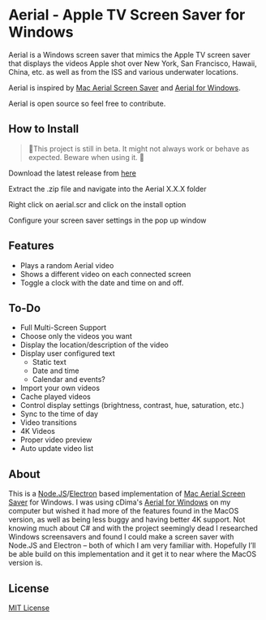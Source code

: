 # Aerial - Apple TV Screen Saver for Windows
 
Aerial is a Windows screen saver that mimics the Apple TV screen saver that displays the videos Apple shot over New York, San Francisco, Hawaii, China, etc. as well as from the ISS and various underwater locations.

Aerial is inspired by [Mac Aerial Screen Saver](https://github.com/JohnCoates/Aerial) and [Aerial for Windows](https://github.com/cDima/Aerial).

Aerial is open source so feel free to contribute.

## How to Install
>🚧This project is still in beta. It might not always work or behave as expected. Beware when using it. 🚧

Download the latest release from [here](https://github.com/OrangeJedi/Aerial/releases)

Extract the .zip file and navigate into the Aerial X.X.X folder

Right click on aerial.scr and click on the install option

Configure your screen saver settings in the pop up window

## Features
* Plays a random Aerial video
* Shows a different video on each connected screen
* Toggle a clock with the date and time on and off.

## To-Do
* Full Multi-Screen Support
* Choose only the videos you want
* Display the location/description of the video
* Display user configured text
  * Static text
  * Date and time
  * Calendar and events?
* Import your own videos
* Cache played videos
* Control display settings (brightness, contrast, hue, saturation, etc.)
* Sync to the time of day
* Video transitions
* 4K Videos
* Proper video preview
* Auto update video list

## About
This is a [Node.JS](https://nodejs.org)/[Electron](https://www.electronjs.org/) based implementation of [Mac Aerial Screen Saver](https://github.com/JohnCoates/Aerial) for Windows. I was using cDima's [Aerial for Windows](https://github.com/cDima/Aerial) on my computer but wished it had more of the features found in the MacOS version, as well as being less buggy and having better 4K support. Not knowing much about C# and with the project seemingly dead I researched Windows screensavers and found I could make a screen saver with Node.JS and Electron – both of which I am very familiar with. Hopefully I’ll be able build on this implementation and it get it to near where the MacOS version is.

## License
[MIT License](https://github.com/OrangeJedi/Aerial/blob/master/LICENSE)

